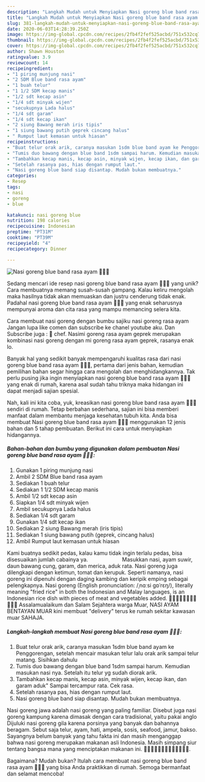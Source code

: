```yaml
---
description: "Langkah Mudah untuk Menyiapkan Nasi goreng blue band rasa ayam 🐔🐔🐔 yang Lezat Sekali"
title: "Langkah Mudah untuk Menyiapkan Nasi goreng blue band rasa ayam 🐔🐔🐔 yang Lezat Sekali"
slug: 381-langkah-mudah-untuk-menyiapkan-nasi-goreng-blue-band-rasa-ayam-yang-lezat-sekali
date: 2020-06-03T14:28:39.250Z
image: https://img-global.cpcdn.com/recipes/2fb4f2fef525acbd/751x532cq70/nasi-goreng-blue-band-rasa-ayam-🐔🐔🐔-foto-resep-utama.jpg
thumbnail: https://img-global.cpcdn.com/recipes/2fb4f2fef525acbd/751x532cq70/nasi-goreng-blue-band-rasa-ayam-🐔🐔🐔-foto-resep-utama.jpg
cover: https://img-global.cpcdn.com/recipes/2fb4f2fef525acbd/751x532cq70/nasi-goreng-blue-band-rasa-ayam-🐔🐔🐔-foto-resep-utama.jpg
author: Shawn Houston
ratingvalue: 3.9
reviewcount: 14
recipeingredient:
- "1 piring munjung nasi"
- "2 SDM Blue band rasa ayam"
- "1 buah telur"
- "1 1/2 SDM kecap manis"
- "1/2 sdt kecap asin"
- "1/4 sdt minyak wijen"
- "secukupnya Lada halus"
- "1/4 sdt garam"
- "1/4 sdt kecap ikan"
- "2 siung Bawang merah iris tipis"
- "1 siung bawang putih geprek cincang halus"
- " Rumput laut kemasan untuk hiasan"
recipeinstructions:
- "Buat telur orak arik, caranya masukan 1sdm blue band ayam ke Penggorengan, setelah mencair masukan telur lalu orak arik sampai telur matang. Sisihkan dahulu"
- "Tumis duo bawang dengan blue band 1sdm sampai harum. Kemudian masukan nasi nya. Setelah itu telur yg sudah diorak arik."
- "Tambahkan kecap manis, kecap asin, minyak wijen, kecap ikan, dan garam aduk&#34; Sampai tercampur rata. Cek rasa."
- "Setelah rasanya pas, hias dengan rumput laut."
- "Nasi goreng blue band siap disantap. Mudah bukan membuatnya."
categories:
- Resep
tags:
- nasi
- goreng
- blue

katakunci: nasi goreng blue 
nutrition: 198 calories
recipecuisine: Indonesian
preptime: "PT31M"
cooktime: "PT39M"
recipeyield: "4"
recipecategory: Dinner

---
```



![Nasi goreng blue band rasa ayam 🐔🐔🐔](https://img-global.cpcdn.com/recipes/2fb4f2fef525acbd/751x532cq70/nasi-goreng-blue-band-rasa-ayam-🐔🐔🐔-foto-resep-utama.jpg)

Sedang mencari ide resep nasi goreng blue band rasa ayam 🐔🐔🐔 yang unik? Cara membuatnya memang susah-susah gampang. Kalau keliru mengolah maka hasilnya tidak akan memuaskan dan justru cenderung tidak enak. Padahal nasi goreng blue band rasa ayam 🐔🐔🐔 yang enak seharusnya mempunyai aroma dan cita rasa yang mampu memancing selera kita.

Cara membuat nasi goreng dengan bumbu sajiku nasi goreng rasa ayam Jangan lupa like comen dan subscribe ke chanel youtube aku. Dan Subscribe juga : 💌 chef. Nasimi goreng rasa ayam geprek merupakan kombinasi nasi goreng dengan mi goreng rasa ayam geprek, rasanya enak lo.

Banyak hal yang sedikit banyak mempengaruhi kualitas rasa dari nasi goreng blue band rasa ayam 🐔🐔🐔, pertama dari jenis bahan, kemudian pemilihan bahan segar hingga cara mengolah dan menghidangkannya. Tak perlu pusing jika ingin menyiapkan nasi goreng blue band rasa ayam 🐔🐔🐔 yang enak di rumah, karena asal sudah tahu triknya maka hidangan ini dapat menjadi sajian spesial.


Nah, kali ini kita coba, yuk, kreasikan nasi goreng blue band rasa ayam 🐔🐔🐔 sendiri di rumah. Tetap berbahan sederhana, sajian ini bisa memberi manfaat dalam membantu menjaga kesehatan tubuh kita. Anda bisa membuat Nasi goreng blue band rasa ayam 🐔🐔🐔 menggunakan 12 jenis bahan dan 5 tahap pembuatan. Berikut ini cara untuk menyiapkan hidangannya.

<!--inarticleads1-->

##### Bahan-bahan dan bumbu yang digunakan dalam pembuatan Nasi goreng blue band rasa ayam 🐔🐔🐔:

1. Gunakan 1 piring munjung nasi
1. Ambil 2 SDM Blue band rasa ayam
1. Sediakan 1 buah telur
1. Sediakan 1 1/2 SDM kecap manis
1. Ambil 1/2 sdt kecap asin
1. Siapkan 1/4 sdt minyak wijen
1. Ambil secukupnya Lada halus
1. Sediakan 1/4 sdt garam
1. Gunakan 1/4 sdt kecap ikan
1. Sediakan 2 siung Bawang merah (iris tipis)
1. Sediakan 1 siung bawang putih (geprek, cincang halus)
1. Ambil  Rumput laut kemasan untuk hiasan


Kami buatnya sedikit pedas, kalau kamu tidak ingin terlalu pedas, bisa disesuaikan jumlah cabainya ya. ⠀⠀⠀⠀⠀⠀⠀⠀ Masukkan nasi, ayam suwir, daun bawang cung, garam, dan merica, aduk rata. Nasi goreng juga dilengkapi dengan ketimun, tomat dan kerupuk. Seperti namanya, nasi goreng ini dipenuhi dengan daging kambing dan keripik emping sebagai pelengkapnya. Nasi goreng (English pronunciation: /ˌnɑːsi ɡɒˈrɛŋ/), literally meaning &#34;fried rice&#34; in both the Indonesian and Malay languages, is an Indonesian rice dish with pieces of meat and vegetables added. 🐔🐔🐔🐔🐔🐔🐔🐔🐔🐔🐔 Assalamualaikum dan Salam Sejahtera warga Muar, NASI AYAM BENTAYAN MUAR kini membuat &#34;delivery&#34; terus ke rumah sekitar kawasan muar SAHAJA. 

<!--inarticleads2-->

##### Langkah-langkah membuat Nasi goreng blue band rasa ayam 🐔🐔🐔:

1. Buat telur orak arik, caranya masukan 1sdm blue band ayam ke Penggorengan, setelah mencair masukan telur lalu orak arik sampai telur matang. Sisihkan dahulu
1. Tumis duo bawang dengan blue band 1sdm sampai harum. Kemudian masukan nasi nya. Setelah itu telur yg sudah diorak arik.
1. Tambahkan kecap manis, kecap asin, minyak wijen, kecap ikan, dan garam aduk&#34; Sampai tercampur rata. Cek rasa.
1. Setelah rasanya pas, hias dengan rumput laut.
1. Nasi goreng blue band siap disantap. Mudah bukan membuatnya.


Nasi goreng jawa adalah nasi goreng yang paling familiar. Disebut juga nasi goreng kampung karena dimasak dengan cara tradisional, yaitu pakai anglo Dijuluki nasi goreng gila karena porsinya yang banyak dan bahannya beragam. Sebut saja telur, ayam, hati, ampela, sosis, seafood, jamur, bakso. Sayangnya belum banyak yang tahu fakta ini dan masih menganggap bahwa nasi goreng merupakan makanan asli Indonesia. Masih simpang siur tentang bangsa mana yang menciptakan makanan ini. 🐔🐔🐔🐔🐔🖕🏿🖕🏿🖕🏿🖕🏿. 

Bagaimana? Mudah bukan? Itulah cara membuat nasi goreng blue band rasa ayam 🐔🐔🐔 yang bisa Anda praktikkan di rumah. Semoga bermanfaat dan selamat mencoba!
